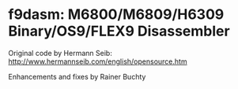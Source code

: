 f9dasm: M6800/M6809/H6309 Binary/OS9/FLEX9 Disassembler
=======================================================

Original code by Hermann Seib:
http://www.hermannseib.com/english/opensource.htm

Enhancements and fixes by Rainer Buchty
